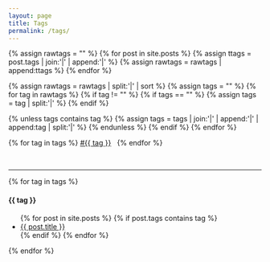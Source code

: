```yaml
---
layout: page
title: Tags
permalink: /tags/
---
```

{% assign rawtags = "" %}
{% for post in site.posts %}
{% assign ttags = post.tags | join:'|' | append:'|' %}
{% assign rawtags = rawtags | append:ttags %}
{% endfor %}

{% assign rawtags = rawtags | split:'|' | sort %}
{% assign tags = "" %}
{% for tag in rawtags %}
{% if tag != "" %}
{% if tags == "" %}
{% assign tags = tag | split:'|' %}
{% endif %}

{% unless tags contains tag %}
{% assign tags = tags | join:'|' | append:'|' | append:tag | split:'|' %}
{% endunless %}
{% endif %}
{% endfor %}

{% for tag in tags %}
<a class="label label-success" href="#{{ tag | slugify }}" >#{{ tag }}</a> &nbsp;
{% endfor %}

<br>

<hr class="divider">
{% for tag in tags %}
<h4 id="{{ tag | slugify }}">{{ tag }}</h4>
<ul>
  {% for post in site.posts %}
  {% if post.tags contains tag %}
  <li>
      <a href="{{ post.url | prepend: site.baseurl }}">
        {{ post.title }}
      </a>
  </li>
  {% endif %}
  {% endfor %}
</ul>
{% endfor %}